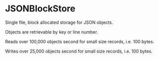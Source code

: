 # JSONBlockStore
Single file, block allocated storage for JSON objects.

Objects are retrievable by key or line number.

Reads over 100,000 objects second for small size records, i.e. 100 bytes.

Writes over 25,000 objects second for small size records, i.e. 100 bytes.
